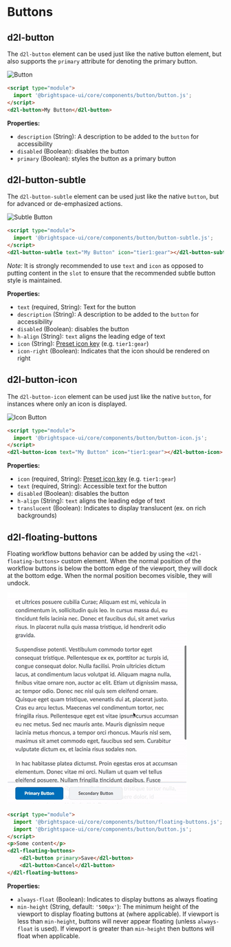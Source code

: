 # Buttons

## d2l-button

The `d2l-button` element can be used just like the native button element, but also supports the `primary` attribute for denoting the primary button.

![Button](./screenshots/button.png?raw=true)

```html
<script type="module">
  import '@brightspace-ui/core/components/button/button.js';
</script>
<d2l-button>My Button</d2l-button>
```

**Properties:**

- `description` (String): A description to be added to the `button` for accessibility
- `disabled` (Boolean): disables the button
- `primary` (Boolean): styles the button as a primary button

## d2l-button-subtle

The `d2l-button-subtle` element can be used just like the native `button`, but for advanced or de-emphasized actions.

![Subtle Button](./screenshots/button-subtle.png?raw=true)

```html
<script type="module">
  import '@brightspace-ui/core/components/button/button-subtle.js';
</script>
<d2l-button-subtle text="My Button" icon="tier1:gear"></d2l-button-subtle>
```

*Note:* It is strongly recommended to use `text` and `icon` as opposed to putting content in the `slot` to ensure that the recommended subtle button style is maintained.

**Properties:**

- `text` (required, String): Text for the button
- `description` (String): A description to be added to the `button` for accessibility
- `disabled` (Boolean): disables the button
- `h-align` (String): `text` aligns the leading edge of text
- `icon` (String): [Preset icon key](../icons#preset-icons) (e.g. `tier1:gear`)
- `icon-right` (Boolean): Indicates that the icon should be rendered on right

## d2l-button-icon

The `d2l-button-icon` element can be used just like the native `button`, for instances where only an icon is displayed.

![Icon Button](./screenshots/button-icon.png?raw=true)

```html
<script type="module">
  import '@brightspace-ui/core/components/button/button-icon.js';
</script>
<d2l-button-icon text="My Button" icon="tier1:gear"></d2l-button-icon>
```

**Properties:**

- `icon` (required, String): [Preset icon key](../icons#preset-icons) (e.g. `tier1:gear`)
- `text` (required, String): Accessible text for the button
- `disabled` (Boolean): disables the button
- `h-align` (String): `text` aligns the leading edge of text
- `translucent` (Boolean): Indicates to display translucent (ex. on rich backgrounds)

## d2l-floating-buttons

Floating workflow buttons behavior can be added by using the `<d2l-floating-buttons>` custom element. When the normal position of the workflow buttons is below the bottom edge of the viewport, they will dock at the bottom edge. When the normal position becomes visible, they will undock.

![Floating Buttons](./screenshots/floating-buttons.png?raw=true)

```html
<script type="module">
  import '@brightspace-ui/core/components/button/floating-buttons.js';
  import '@brightspace-ui/core/components/button/button.js';
</script>
<p>Some content</p>
<d2l-floating-buttons>
	<d2l-button primary>Save</d2l-button>
	<d2l-button>Cancel</d2l-button>
</d2l-floating-buttons>
```

**Properties:**

- `always-float` (Boolean): Indicates to display buttons as always floating
- `min-height` (String, default: `'500px'`): The minimum height of the viewport to display floating buttons at (where applicable). If viewport is less than `min-height`, buttons will never appear floating (unless `always-float` is used). If viewport is greater than `min-height` then buttons will float when applicable.

